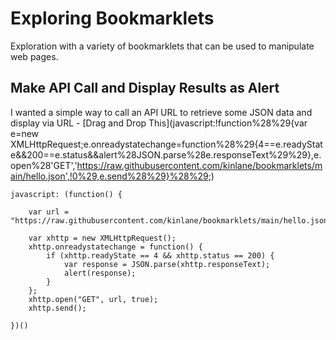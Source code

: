 # Exploring Bookmarklets
Exploration with a variety of bookmarklets that can be used to manipulate web pages.

## Make API Call and Display Results as Alert
I wanted a simple way to call an API URL to retrieve some JSON data and display via URL - [Drag and Drop This](javascript:!function%28%29{var e=new XMLHttpRequest;e.onreadystatechange=function%28%29{4==e.readyState&&200==e.status&&alert%28JSON.parse%28e.responseText%29%29},e.open%28'GET','https://raw.githubusercontent.com/kinlane/bookmarklets/main/hello.json',!0%29,e.send%28%29}%28%29;)
```
javascript: (function() {

    var url = "https://raw.githubusercontent.com/kinlane/bookmarklets/main/hello.json";

    var xhttp = new XMLHttpRequest();
    xhttp.onreadystatechange = function() {
        if (xhttp.readyState == 4 && xhttp.status == 200) {
            var response = JSON.parse(xhttp.responseText);
            alert(response);
        }
    };
    xhttp.open("GET", url, true);
    xhttp.send();

})()
```

